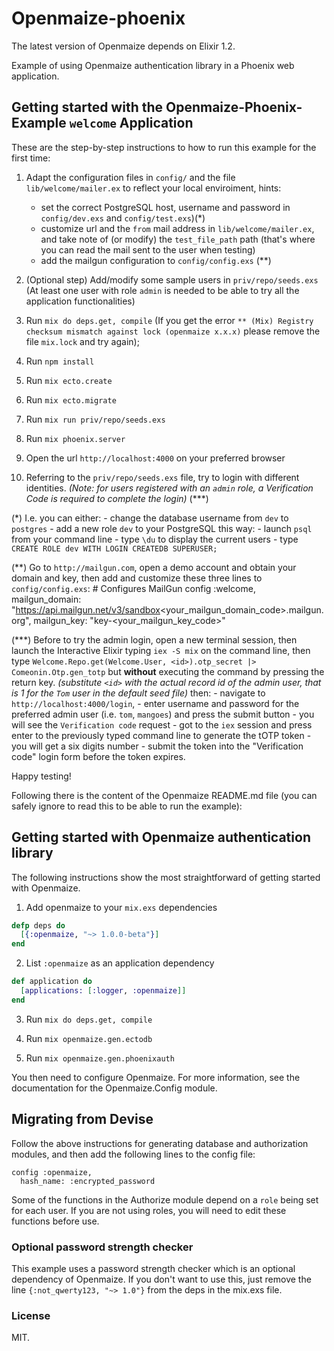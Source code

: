 # Openmaize-phoenix

The latest version of Openmaize depends on Elixir 1.2.

Example of using Openmaize authentication library in a Phoenix web
application.


## Getting started with the Openmaize-Phoenix-Example `welcome` Application

These are the step-by-step instructions to how to run this example for the first time:

   1. Adapt the configuration files in `config/` and the file `lib/welcome/mailer.ex` to reflect your local enviroiment, 
      hints: 
        - set the correct PostgreSQL host, username and password in `config/dev.exs` and `config/test.exs`)(*)
        - customize url and the `from` mail address in `lib/welcome/mailer.ex`, and take note of (or modify) the `test_file_path` path 
          (that's where you can read the mail sent to the user when testing)
        - add the mailgun configuration to `config/config.exs` (**)

   2. (Optional step) Add/modify some sample users in `priv/repo/seeds.exs`
      (At least one user with role `admin` is needed to be able to try all the application functionalities)
  
   3. Run `mix do deps.get, compile`
      (If you get the error `** (Mix) Registry checksum mismatch against lock (openmaize x.x.x)` 
      please remove the file `mix.lock` and try again);

   4. Run `npm install`

   5. Run `mix ecto.create`

   6. Run `mix ecto.migrate`

   7. Run `mix run priv/repo/seeds.exs`

   8. Run `mix phoenix.server`

   9. Open the url `http://localhost:4000` on your preferred browser

  10. Referring to the `priv/repo/seeds.exs` file, try to login with different identities. 
      *(Note: for users registered with an `admin` role, a Verification Code is required to complete the login)* (***)


(*) I.e. you can either:
     - change the database username from `dev` to `postgres`
     - add a new role `dev` to your PostgreSQL this way:
       - launch `psql` from your command line
       - type `\du` to display the current users
       - type `CREATE ROLE dev WITH LOGIN CREATEDB SUPERUSER;`

(**) Go to `http://mailgun.com`, open a demo account and obtain your domain and key, then add and customize these three lines to `config/config.exs`:
     # Configures MailGun
       config :welcome, mailgun_domain: "https://api.mailgun.net/v3/sandbox<your_mailgun_domain_code>.mailgun.org",
       mailgun_key: "key-<your_mailgun_key_code>"

(***) Before to try the admin login, open a new terminal session, then launch the Interactive Elixir 
      typing `iex -S mix` on the command line,
      then type `Welcome.Repo.get(Welcome.User, <id>).otp_secret |> Comeonin.Otp.gen_totp` but **without** executing the command by pressing the return key.
      *(substitute `<id>` with the actual record id of the admin user, that is 1 for the `Tom` user in the default seed file)*
      then:
        - navigate to `http://localhost:4000/login`, 
        - enter username and password for the preferred admin user (i.e. `tom`, `mangoes`) and press the submit button
        - you will see the `Verification code` request
        - got to the `iex` session and press enter to the previously typed command line to generate the tOTP token
        - you will get a six digits number
        - submit the token into the "Verification code" login form before the token expires.

Happy testing!





Following there is the content of the Openmaize README.md file (you can safely ignore to read this to be able to run the example):


## Getting started with Openmaize authentication library

The following instructions show the most straightforward of getting started
with Openmaize.

1. Add openmaize to your `mix.exs` dependencies

  ```elixir
  defp deps do
    [{:openmaize, "~> 1.0.0-beta"}]
  end
  ```

2. List `:openmaize` as an application dependency

  ```elixir
  def application do
    [applications: [:logger, :openmaize]]
  end
  ```

3. Run `mix do deps.get, compile`

4. Run `mix openmaize.gen.ectodb`

5. Run `mix openmaize.gen.phoenixauth`

You then need to configure Openmaize. For more information, see the documentation
for the Openmaize.Config module.

## Migrating from Devise

Follow the above instructions for generating database and authorization
modules, and then add the following lines to the config file:

    config :openmaize,
      hash_name: :encrypted_password

Some of the functions in the Authorize module depend on a `role` being
set for each user. If you are not using roles, you will need to edit
these functions before use.

### Optional password strength checker

This example uses a password strength checker which is an optional dependency of
Openmaize. If you don't want to use this, just remove the line `{:not_qwerty123, "~> 1.0"}`
from the deps in the mix.exs file.

### License

MIT.
